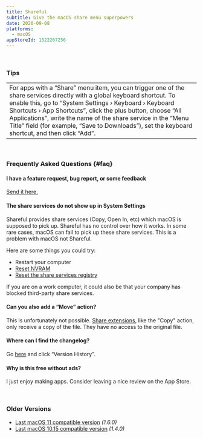 ```yaml
---
title: Shareful
subtitle: Give the macOS share menu superpowers
date: 2020-09-08
platforms:
  - macOS
appStoreId: 1522267256
---
```


<br>

### Tips

<table>
	<tr>
		<td>
			For apps with a “Share” menu item, you can trigger one of the share services directly with a global keyboard shortcut. To enable this, go to “System Settings › Keyboard › Keyboard Shortcuts › App Shortcuts”, click the plus button, choose “All Applications”, write the name of the share service in the “Menu Title” field (for example, “Save to Downloads”), set the keyboard shortcut, and then click “Add”.
		</td>
	</tr>
</table>

<br>

### Frequently Asked Questions {#faq}

#### I have a feature request, bug report, or some feedback

[Send it here.](https://sindresorhus.com/feedback?product=Shareful&referrer=Website-FAQ)

#### The share services do not show up in System Settings

Shareful provides share services (Copy, Open In, etc) which macOS is supposed to pick up. Shareful has no control over how it works. In some rare cases, macOS can fail to pick up these share services. This is a problem with macOS not Shareful.

Here are some things you could try:
- Restart your computer
- [Reset NVRAM](https://support.apple.com/en-us/HT204063)
- [Reset the share services registry](https://web.archive.org/web/20180711015728/https://support.apple.com/en-us/HT203129)

If you are on a work computer, it could also be that your company has blocked third-party share services.

#### Can you also add a “Move” action?

This is unfortunately not possible. [Share extensions](https://developer.apple.com/design/human-interface-guidelines/macos/extensions/share-extensions/), like the "Copy" action, only receive a copy of the file. They have no access to the original file.

#### Where can I find the changelog?

Go [here](https://apps.apple.com/app/id1522267256) and click “Version History”.

#### Why is this free without ads?

I just enjoy making apps. Consider leaving a nice review on the App Store.

<br>

### Older Versions

- [Last macOS 11 compatible version](https://github.com/sindresorhus/meta/files/8800088/Shareful.1.6.0.-.macOS.11.zip) *(1.6.0)*
- [Last macOS 10.15 compatible version](https://github.com/sindresorhus/meta/files/7119520/Shareful.1.4.0.-.macOS.10.15.zip) *(1.4.0)*
